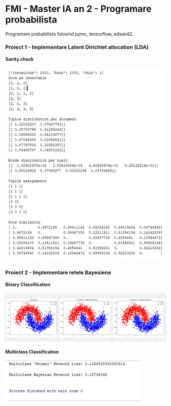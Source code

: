 # FMI - Master IA an 2 - Programare probabilista
Programare probabilista folosind pymc, tensorflow, edward2.

### Proiect 1 - Implementare Latent Dirichlet allocation (LDA)

#### Sanity check
![](/projects/project1/screenshots/SanityCheck.JPG)

### Proiect 2 - Implementare retele Bayesiene 

#### Binary Classification
![](/projects/project2/screenshots/binary_classification.JPG)

#### Multiclass Classification
![](/projects/project2/screenshots/multiclass_classification.JPG)
